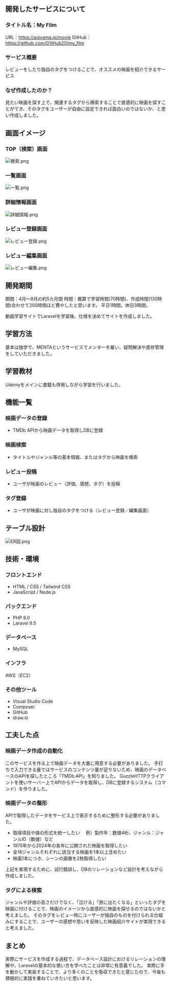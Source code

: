 ## 開発したサービスについて

### タイトル名：My Film
URL：https://aoiyama.jp/movie 
GitHub：https://github.com/G1tHub20/my_film

### サービス概要
レビューをしたり独自のタグをつけることで、オススメの映画を紹介できるサービス

### なぜ作成したのか？
見たい映画を探す上で、関連するタグから検索することで直感的に映画を探すことができ、そのタグをユーザーが自由に設定できれば面白いのではないか、と思い作成しました。

## 画面イメージ

### TOP（検索）画面
![検索.png](https://qiita-image-store.s3.ap-northeast-1.amazonaws.com/0/1830892/351270e0-1ee6-12ef-4b7a-5846d4d10816.png)

### 一覧画面
![一覧.png](https://qiita-image-store.s3.ap-northeast-1.amazonaws.com/0/1830892/b8286032-5c34-d132-d947-a1a980f22d09.png)

### 詳細情報画面
![詳細情報.png](https://qiita-image-store.s3.ap-northeast-1.amazonaws.com/0/1830892/f7425a73-29f3-4a7b-d150-fb5c317af9ca.png)

### レビュー登録画面
![レビュー登録.png](https://qiita-image-store.s3.ap-northeast-1.amazonaws.com/0/1830892/d10ce3e7-203e-b8e8-75d6-83cf86c62a53.png)

### レビュー編集画面
![レビュー編集.png](https://qiita-image-store.s3.ap-northeast-1.amazonaws.com/0/1830892/acfd4560-e2a0-fe13-9572-c81f90785212.png)

## 開発期間
期間：4月～8月の約5カ月間
時間：概算で学習時間(70時間)、作成時間(130時間)合わせて200時間ほど費やしたと思います。
平日1時間。休日3時間。

動画学習サイトでLaravelを学習後、仕様を決めてサイトを作成しました。

## 学習方法
基本は独学で、MENTAというサービスでメンターを雇い、疑問解決や進捗管理をしていただきました。

## 学習教材
Udemyをメインに書籍も併用しながら学習を行いました。

## 機能一覧
### 映画データの登録
* TMDb APIから映画データを取得しDBに登録
### 映画検索
* タイトルやジャンル等の基本情報、またはタグから映画を検索
### レビュー投稿
* ユーザが映画のレビュー（評価、感想、タグ）を投稿
### タグ登録
* ユーザが映画に対し独自のタグをつける（レビュー登録／編集画面）

## テーブル設計
![ER図.png](https://qiita-image-store.s3.ap-northeast-1.amazonaws.com/0/1830892/dd01ebfb-9601-baba-b2e9-1376f70b714d.png)

## 技術・環境
### フロントエンド
* HTML / CSS / Tailwind CSS
* JavaScript / Node.js
### バックエンド
* PHP 8.0
* Laravel 9.5
### データベース
* MySQL 
### インフラ
AWS（EC2）
### その他ツール
* Visual Studio Code
* Composer
* GitHub
* draw.io

## 工夫した点

### 映画データ作成の自動化
このサービスを作る上で映画データを大量に用意する必要がありました。
手打ちで入力できる量ではサービスのコンテンツ量が足りないため、映画のデータベースのAPIを探したところ「TMDb API」を知りました。
GuzzleHTTPクライアントを使いサーバー上でAPIからデータを取得し、DBに登録するシステム（コマンド）を作りました。

### 映画データの整形
APIで取得したデータをサービス上で表示するために整形する必要がありました。
* 取得項目や値の形式を統一したい
　例）製作年：数値4桁、ジャンル：ジャンルID（数値）など
* 1975年から2024年の各年に公開された映画を取得したい
* 全18ジャンルそれぞれに該当する映画を1本以上含めたい
* 映画1本につき、シーンの画像を2枚取得したい

上記を実現するために、試行錯誤し、DBのリレーションなど設計を考えながら作成しました。

### タグによる検索
ジャンルや評価の高さだけでなく、「泣ける」「旅に出たくなる」といったタグを映画に付けることで、映画のイメージから直感的に映画を探せるのではないかと考えました。
そのタグをレビュー時にユーザーが独自のものを付けられる仕組みにすることで、ユーザーの感想や思いを反映した映画紹介サイトが実現できると考えました。

## まとめ
実際にサービスを作成する過程で、データベース設計におけるリレーションの理解や、Laravelの基本的な使い方を学べたことは非常に有意義でした。
実際に手を動かして実装することで、より多くのことを吸収できたと感じたので、今後も積極的に実践を重ねていきたいと思います。
